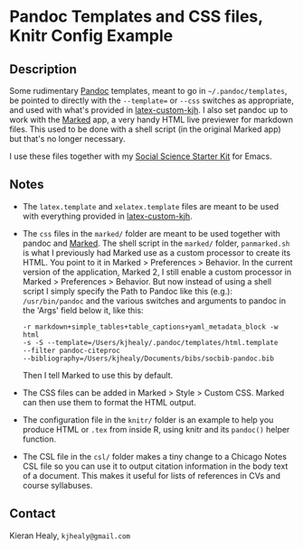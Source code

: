 # Pandoc Templates and CSS files, Knitr Config Example

## Description

Some rudimentary [Pandoc](http://johnmacfarlane.net/pandoc/) templates, meant to go in `~/.pandoc/templates`, be pointed to directly with the `--template=` or `--css` switches as appropriate, and used with what's provided in [latex-custom-kjh](http://kjhealy.github.com/latex-custom-kjh/). I also set pandoc up to work with the  [Marked](http://marked2app.com/) app, a very handy HTML live previewer for markdown files. This used to be done with a shell script (in the original Marked app) but that's no longer necessary.

I use these files together with my [Social Science Starter Kit](http://kjhealy.github.com/emacs-starter-kit/) for Emacs.

## Notes

- The `latex.template` and `xelatex.template` files are meant to be
    used with everything provided in
    [latex-custom-kjh](http://github.com/kjhealy/latex-custom-kjh).
- The `css` files in the `marked/` folder are meant to be used
    together with pandoc and [Marked](http://markedapp.com/). The
    shell script in the `marked/` folder, `panmarked.sh` is what I
    previously had Marked use as a custom processor to create its
    HTML. You point to it in Marked > Preferences > Behavior. In the
    current version of the application, Marked 2, I still enable a
    custom processor in Marked > Preferences > Behavior. But now
    instead of using a shell script I simply specify the Path to
    Pandoc like this (e.g.): `/usr/bin/pandoc` and the various
    switches and arguments to pandoc in the 'Args' field below it,
    like this:
    
    ```
    -r markdown+simple_tables+table_captions+yaml_metadata_block -w html
    -s -S --template=/Users/kjhealy/.pandoc/templates/html.template
    --filter pandoc-citeproc
    --bibliography=/Users/kjhealy/Documents/bibs/socbib-pandoc.bib
    ```
    
    Then I tell Marked to use this by default.
- The CSS files can be added in Marked > Style > Custom CSS. Marked
  can then use them to format the HTML output.
- The configuration file in the `knitr/` folder is an example to help
  you produce HTML or `.tex` from inside R, using knitr and its `pandoc()` helper function.
- The CSL file in the `csl/` folder makes a tiny change to a Chicago Notes CSL file so you 
  can use it to output citation information in the body text of a document. This makes
  it useful for lists of references in CVs and course syllabuses. 


## Contact
Kieran Healy, `kjhealy@gmail.com`
